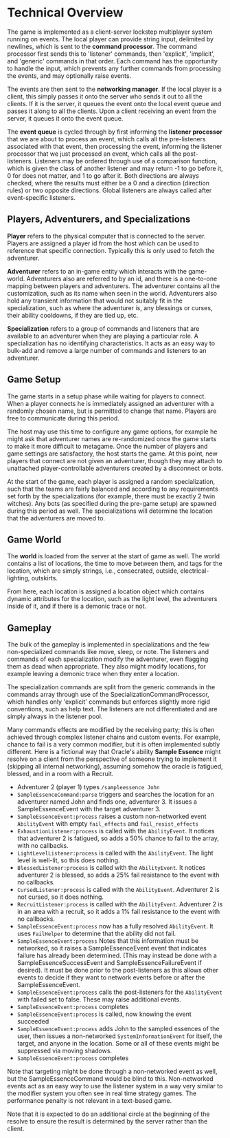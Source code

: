 # Technical Overview

The game is implemented as a client-server lockstep multiplayer system running
on events. The local player can provide string input, delimited by newlines,
which is sent to the **command processor**. The command processor first sends this
to 'listener' commands, then 'explicit', 'implicit', and 'generic' commands in that order. Each command has the opportunity to handle the input, which prevents any further commands from processing the events, and may optionally raise events.

The events are then sent to the **networking manager**. If the local player is a client,
this simply passes it onto the server who sends it out to all the clients. If it
is the server, it queues the event onto the local event queue and passes it along
to all the clients. Upon a client receiving an event from the server, it queues
it onto the event queue.

The **event queue** is cycled through by first informing the **listener processor**
that we are about to process an event, which calls all the pre-listeners
associated with that event, then processing the event, informing the listener
processor that we just processed an event, which calls all the post-listeners.
Listeners may be ordered through use of a comparison function, which is given
the class of another listener and may return -1 to go before it, 0 for does
not matter, and 1 to go after it. Both directions are always checked, where
the results must either be a 0 and a direction (direction rules) or two
opposite directions. Global listeners are always called after event-specific
listeners.

## Players, Adventurers, and Specializations

**Player** refers to the physical computer that is connected to the server.
Players are assigned a player id from the host which can be used to reference
that specific connection. Typically this is only used to fetch the adventurer.

**Adventurer** refers to an in-game entity which interacts with the game-world.
Adventurers also are referred to by an id, and there is a one-to-one mapping
between players and adventurers. The adventurer contains all the customization,
such as its name when seen in the world. Adventurers also hold any transient
information that would not suitably fit in the specialization, such as where
the adventurer is, any blessings or curses, their ability cooldowns, if they
are tied up, etc.

**Specialization** refers to a group of commands and listeners that are
available to an adventurer when they are playing a particular role. A specialization
has no identifying characteristics. It acts as an easy way to bulk-add and
remove a large number of commands and listeners to an adventurer.

## Game Setup

The game starts in a setup phase while waiting for players to connect. When
a player connects he is immediately assigned an adventurer with a randomly
chosen name, but is permitted to change that name. Players are free to
communicate during this period.

The host may use this time to configure any game options, for example he might
ask that adventurer names are re-randomized once the game starts to make it more
difficult to metagame. Once the number of players and game settings are satisfactory,
the host starts the game. At this point, new players that connect are not given
an adventurer, though they may attach to unattached player-controllable adventurers
created by a disconnect or bots.

At the start of the game, each player is assigned a random specialization, such
that the teams are fairly balanced and according to any requirements set forth
by the specializations (for example, there must be exactly 2 twin witches). Any
bots (as specified during the pre-game setup) are spawned during this period as
well. The specializations will determine the location that the adventurers
are moved to.

## Game World

The **world** is loaded from the server at the start of game as well. The world
contains a list of locations, the time to move between them, and tags for the
location, which are simply strings, i.e., consecrated, outside, electrical-lighting,
outskirts.

From here, each location is assigned a location object which contains dynamic
attributes for the location, such as the light level, the adventurers inside
of it, and if there is a demonic trace or not.

## Gameplay

The bulk of the gameplay is implemented in specializations and the few
non-specialized commands like move, sleep, or note. The listeners and commands
of each specialization modify the adventurer, even flagging them as dead when
appropriate. They also might modify locations, for example leaving a demonic
trace when they enter a location.

The specialization commands are split from the generic commands in the commands array through use of the SpecializationCommandProcessor, which handles only 'explicit' commands but enforces slightly more rigid conventions, such as help text. The listeners are not differentiated and are simply always in the listener pool.

Many commands effects are modified by the receiving party; this is often achieved
through complex listener chains and custom events. For example, chance to fail
is a very common modifier, but it is often implemented subtly different. Here
is a fictional way that Oracle's ability **Sample Essence** might resolve on a client
from the perspective of someone trying to implement it (skipping all internal
networking), assuming somehow the oracle is fatigued, blessed, and in a room
with a Recruit.

- Adventurer 2 (player 1) types `/sampleessence John`
- `SampleEssenceCommand:parse` triggers and searches the location for an
adventurer named John and finds one, adventurer 3. It issues a SampleEssenceEvent with the target adventurer 3.
- `SampleEssenceEvent:process` raises a custom non-networked event `AbilityEvent` with empty `fail_effects` and `fail_resist_effects`
- `ExhaustionListener:process` is called with the `AbilityEvent`. It notices that adventurer 2
is fatigued, so adds a 50% chance to fail to the array, with no callbacks.
- `LightLevelListener:process` is called with the `AbilityEvent`. The light level is well-lit,
so this does nothing.
- `BlessedListener:process` is called with the `AbilityEvent`. It notices adventurer 2 is
blessed, so adds a 25% fail resistance to the event with no callbacks.
- `CursedListener:process` is called with the `AbilityEvent`. Adventurer 2 is not cursed, so
it does nothing.
- `RecruitListener:process` is called with the `AbilityEvent`. Adventurer 2 is in an area with
a recruit, so it adds a 1% fail resistance to the event with no callbacks.
- `SampleEssenceEvent:process` now has a fully resolved `AbilityEvent`. It uses
`FailHelper` to determine that the ability did not fail.
- `SampleEssenceEvent:process` Notes that this information must be networked, so it raises a SampleEssenceEvent event that indicates failure has already been determined. (This may instead be done with a SampleEssenceSuccessEvent and SampleEssenceFailureEvent if desired). It must be done prior to the post-listeners as this allows other events to decide if they want to network events before or after the SampleEssenceEvent.
- `SampleEssenceEvent:process` calls the post-listeners for the `AbilityEvent`
 with failed set to false. These may raise additional events.
- `SampleEssenceEvent:process` completes
- `SampleEssenceEvent:process` is called, now knowing the event succeeded
- `SampleEssenceEvent:process` adds John to the sampled essences of the user, then
issues a non-networked `SystemInformationEvent` for itself, the target, and anyone
in the location. Some or all of these events might be suppressed via moving shadows.
- `SampleEssenceEvent:process` completes

Note that targeting might be done through a non-networked event as well, but
the SampleEssenceCommand would be blind to this. Non-networked events act as
an easy way to use the listener system in a way very similar to the modifier
system you often see in real time strategy games. The performance penalty is
not relevant in a text-based game.

Note that it is expected to do an additional circle at the beginning of the
resolve to ensure the result is determined by the server rather than the client.
